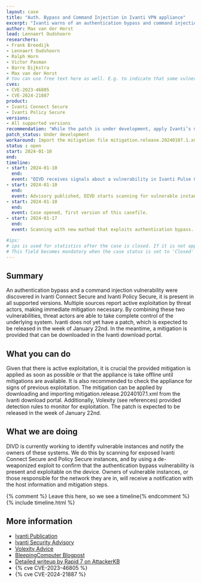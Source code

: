 ```yaml
---
layout: case  
title: "Auth. Bypass and Command Injection in Ivanti VPN appliance"
excerpt: "Ivanti warns of an authentication bypass and command injection exploited by threat actors in its Connect Secure and Policy Secure products."
author: Max van der Horst
lead: Lennaert Oudshoorn
researchers:
- Frank Breedijk
- Lennaert Oudshoorn
- Ralph Horn
- Victor Pasman
- Barre Dijkstra
- Max van der Horst
# You can use free text here as well. E.g. to indicate that some vulnerabilities don't have CVEs assigned (yet).
cves:
- CVE-2023-46805
- CVE-2024-21887
product: 
- Ivanti Connect Secure
- Ivanti Policy Secure
versions: 
- All supported versions
recommendation: "While the patch is under development, apply Ivanti’s mitigation, or take the appliance offline."
patch_status: Under development
workaround: Import the mitigation file mitigation.release.20240107.1.xml provided by Ivanti in the download portal or take the device offline.
status : open
start: 2024-01-10
end: 
timeline:
- start: 2024-01-10
  end:
  event: "DIVD receives signals about a vulnerability in Ivanti Pulse Connect and starts fingerprinting."
- start: 2024-01-10
  end:
  event: Advisory published, DIVD starts scanning for vulnerable instances. Based on lack of mitigation
- start: 2024-01-10
  end:
  event: Case opened, first version of this casefile.
- start: 2024-01-17
  end:
  event: Scanning with new mathod that exploits authentication bypass.

#ips: 
# ips is used for statistics after the case is closed. If it is not applicable, you can set IPs to n/a (e.g. stolen credentials)
# This field becomes mandatory when the case status is set to 'Closed'
---
```

## Summary
 
An authentication bypass and a command injection vulnerability were discovered in Ivanti Connect Secure and Ivanti Policy Secure, it is present in all supported versions. Multiple sources report active exploitation by threat actors, making immediate mitigation necessary. By combining these two vulnerabilities, threat actors are able to take complete control of the underlying system. Ivanti does not yet have a patch, which is expected to be released in the week of January 22nd. In the meantime, a mitigation is provided that can be downloaded in the Ivanti download portal. 
 
## What you can do
Given that there is active exploitation, it is crucial the provided mitigation is applied as soon as possible or that the appliance is take offline until mitigations are available. It is also recommended to check the appliance for signs of previous exploitation. The mitigation can be applied by downloading and importing mitigation.release.20240107.1.xml from the Ivanti download portal. Additionally, Volexity (see references) provided detection rules to monitor for exploitation. The patch is expected to be released in the week of January 22nd.

## What we are doing
DIVD is currently working to identify vulnerable instances and notify the owners of these systems. We do this by scanning for exposed Ivanti Connect Secure and Policy Secure instances, and by using a de-weaponized exploit to confirm that the authentication bypass vulnerability is present and exploitable on the device. Owners of vulnerable instances, or those responsible for the network they are in, will receive a notification with the host information and mitigation steps.
 
{% comment %}  Leave this here, so we see a timeline{% endcomment %}
{% include timeline.html %}
 
 
## More information
* [Ivanti Publication](https://www.ivanti.com/blog/security-update-for-ivanti-connect-secure-and-ivanti-policy-secure-gateways)
* [Ivanti Security Advisory](https://forums.ivanti.com/s/article/KB-CVE-2023-46805-Authentication-Bypass-CVE-2024-21887-Command-Injection-for-Ivanti-Connect-Secure-and-Ivanti-Policy-Secure-Gateways?language=en_US)
* [Volexity Advice](https://www.volexity.com/blog/2024/01/10/active-exploitation-of-two-zero-day-vulnerabilities-in-ivanti-connect-secure-vpn/) 
* [BleepingComputer Blogpost](https://www.bleepingcomputer.com/news/security/ivanti-warns-of-connect-secure-zero-days-exploited-in-attacks/)
* [Detailed writeup by Rapid 7 on AttackerKB](https://attackerkb.com/topics/AdUh6by52K/cve-2023-46805/rapid7-analysis)
* {% cve CVE-2023-46805 %}
* {% cve CVE-2024-21887 %}

